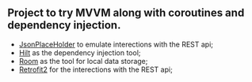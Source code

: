 ## Project to try MVVM along with coroutines and dependency injection.

- [JsonPlaceHolder](https://jsonplaceholder.typicode.com) to emulate interections with the REST api;
- [Hilt](https://developer.android.com/training/dependency-injection/hilt-android) as the dependency injection tool;
- [Room](https://developer.android.com/jetpack/androidx/releases/room) as the tool for local data storage;
- [Retrofit2](https://square.github.io/retrofit/) for the interections with the REST api;
